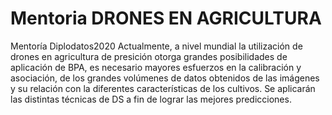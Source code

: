 # Mentoria  DRONES EN AGRICULTURA
Mentoría Diplodatos2020
Actualmente, a nivel mundial la utilización de drones en agricultura de presición otorga grandes posibilidades de aplicación de BPA, es necesario mayores esfuerzos en la calibración y asociación, de los grandes volúmenes de datos obtenidos de las imágenes y su relación con la diferentes características de los cultivos.
Se aplicarán las distintas técnicas de DS a fin de lograr las mejores predicciones.
